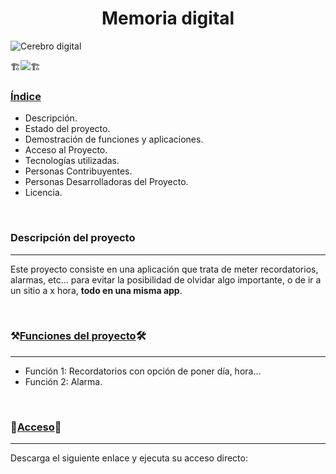 <h1 align="center">Memoria digital</h1>

![Cerebro digital](https://github.com/user-attachments/assets/992328c7-025b-4c96-bc40-d112ef7a2909)

<p align="left">🏗️<img src="https://img.shields.io/badge/Estado-En_desarrollo-red"/>🏗️</p>

<h3><u>Índice</u></h3>

<ul>
  <li>Descripción.</li>
  <li>Estado del proyecto.</li>
  <li>Demostración de funciones y aplicaciones.</li>
  <li>Acceso al Proyecto.</li>
  <li>Tecnologías utilizadas.</li>
  <li>Personas Contribuyentes.</li>
  <li>Personas Desarrolladoras del Proyecto.</li>
  <li>Licencia.</li>
</ul>
<br/>
<h3>Descripción del proyecto</h3>
<hr/>
<p>Este proyecto consiste en una aplicación que trata de meter recordatorios, alarmas, etc... para evitar la posibilidad de olvidar algo importante, o de ir a un sitio a x hora, <b>todo en una misma app</b>.</p>
<br/>
<h3>⚒️<u>Funciones del proyecto</u>🛠️</h3>
<hr/>
<ul>
  <li>Función 1: Recordatorios con opción de poner día, hora...</li>
  <li>Función 2: Alarma.</li>
</ul>
<br/>
<h3>📁<u>Acceso</u>📂</h3>
<hr/>
<p>Descarga el siguiente enlace y ejecuta su acceso directo:</p>
<p></p>
